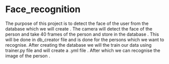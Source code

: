 # Face_recognition
The purpose of this project is to detect the face of the user from the database which we will create .
The camera will detect the face of the person and take 40 frames of the person and store in the database . This will be done in db_creator file and is done for the persons which we want to recognise.
After creating the database we will the train our data using trainer.py file and will create a .yml file .
After which we can recognise the image of the person .
